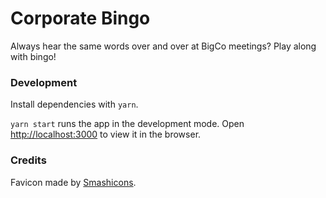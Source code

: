 # Corporate Bingo

Always hear the same words over and over at BigCo meetings? Play along with bingo!

### Development

Install dependencies with `yarn`.

`yarn start` runs the app in the development mode.
Open [http://localhost:3000](http://localhost:3000) to view it in the browser.

### Credits

Favicon made by [Smashicons](https://www.flaticon.com/authors/smashicons).
